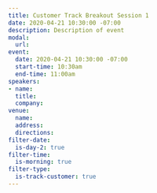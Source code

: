 ```yaml
---
title: Customer Track Breakout Session 1
date: 2020-04-21 10:30:00 -07:00
description: Description of event
modal:
  url: 
event:
  date: 2020-04-21 10:30:00 -07:00
  start-time: 10:30am
  end-time: 11:00am
speakers:
- name: 
  title: 
  company: 
venue:
  name: 
  address: 
  directions: 
filter-date:
  is-day-2: true
filter-time:
  is-morning: true
filter-type:
  is-track-customer: true
---
```


